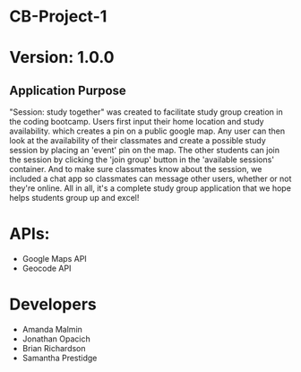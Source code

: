 # CB-Project-1

# Version: 1.0.0

## Application Purpose
"Session: study together" was created to facilitate study group creation in the coding bootcamp. Users first input their home location and study availability. which creates a pin on a public google map. Any user can then look at the availability of their classmates and create a possible study session by placing an 'event' pin on the map. The other students can join the session by clicking the 'join group' button in the 'available sessions' container. And to make sure classmates know about the session, we included a chat app so classmates can message other users, whether or not they're online. All in all, it's a complete study group application that we hope helps students group up and excel!

# APIs:
- Google Maps API
- Geocode API

# Developers
- Amanda Malmin
- Jonathan Opacich
- Brian Richardson
- Samantha Prestidge
